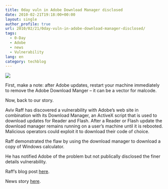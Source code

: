 ```yaml
---
title: 0day vuln in Adobe Download Manager disclosed
date: 2010-02-21T19:18:00+00:00
layout: single
author_profile: true
url: 2010/02/21/0day-vuln-in-adobe-download-manager-disclosed/
tags:
  - 0-Day
  - Adobe
  - news
  - Vulnerability
lang: en
category: techblog
---
```

[![](http://1.bp.blogspot.com/_vaUVXcmC3OI/S4F_NCZJZOI/AAAAAAAAA-Q/Em4Z8gqPkFI/s640/calc.png)](http://1.bp.blogspot.com/_vaUVXcmC3OI/S4F_NCZJZOI/AAAAAAAAA-Q/Em4Z8gqPkFI/s1600-h/calc.png)

First, make a note: after Adobe updates, restart your machine immediately to remove the Adobe Download Manger – it can be a vector for malcode.

Now, back to our story.

Aviv Raff has discovered a vulnerability with Adobe’s web site in combination with its Download Manager, an ActiveX script that is used to download updates for Reader and Flash. After a Reader or Flash update the download manager remains running on a user’s machine until it is rebooted. Malicious operators could exploit it to download their code of choice.

Raff demonstrated the flaw by using the download manager to download a copy of Windows calculator.

He has notified Adobe of the problem but not publically disclosed the finer details vulnerability.

Raff’s blog post [here](http://aviv.raffon.net/2010/02/18/SkeletonsInAdobesSecurityCloset.aspx).

News story [here](http://www.ecommerce-journal.com/node/27022).